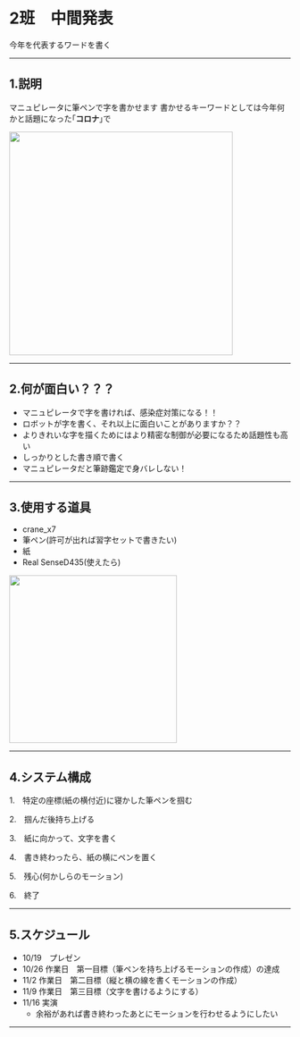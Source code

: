 # 2班　中間発表
今年を代表するワードを書く

---
## 1.説明

マニュピレータに筆ペンで字を書かせます
書かせるキーワードとしては今年何かと話題になった｢**コロナ**｣で



 <img src="https://i.imgur.com/XcuqVc7.png" width="400">

---
## 2.何が面白い？？？

* マニュピレータで字を書ければ、感染症対策になる！！
* ロボットが字を書く、それ以上に面白いことがありますか？？
* よりきれいな字を描くためにはより精密な制御が必要になるため話題性も高い
* しっかりとした書き順で書く
* マニュピレータだと筆跡鑑定で身バレしない！

---
## 3.使用する道具
* crane_x7
* 筆ペン(許可が出れば習字セットで書きたい)
* 紙
* Real SenseD435(使えたら)
<img src="https://i.imgur.com/Cr3NGGQ.png" align="bottom" width="300">

---
## 4.システム構成

1.　特定の座標(紙の横付近)に寝かした筆ペンを掴む

2.　掴んだ後持ち上げる 

3.　紙に向かって、文字を書く

4.　書き終わったら、紙の横にペンを置く

5.　残心(何かしらのモーション)

6.　終了 

---
## 5.スケジュール
- 10/19　プレゼン
- 10/26 作業日　第一目標（筆ペンを持ち上げるモーションの作成）の達成
- 11/2  作業日　第二目標（縦と横の線を書くモーションの作成）
- 11/9  作業日　第三目標（文字を書けるようにする）
- 11/16	実演	
  * 余裕があれば書き終わったあとにモーションを行わせるようにしたい
---
